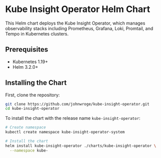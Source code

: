 # Kube Insight Operator Helm Chart

This Helm chart deploys the Kube Insight Operator, which manages observability stacks including Prometheus, Grafana, Loki, Promtail, and Tempo in Kubernetes clusters.

## Prerequisites

- Kubernetes 1.19+
- Helm 3.2.0+

## Installing the Chart

First, clone the repository:

```bash
git clone https://github.com/johnwroge/kube-insight-operator.git
cd kube-insight-operator
```

To install the chart with the release name `kube-insight-operator`:

```bash
# Create namespace
kubectl create namespace kube-insight-operator-system

# Install the chart
helm install kube-insight-operator ./charts/kube-insight-operator \
  --namespace kube-